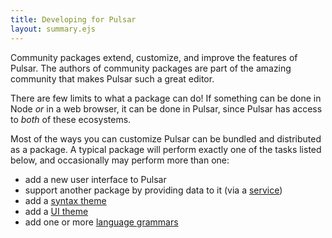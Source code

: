 ```yaml
---
title: Developing for Pulsar
layout: summary.ejs
---
```


Community packages extend, customize, and improve the features of Pulsar. The authors of community packages are part of the amazing community that makes Pulsar such a great editor.

There are few limits to what a package can do! If something can be done in Node _or_ in a web browser, it can be done in Pulsar, since Pulsar has access to _both_ of these ecosystems.

Most of the ways you can customize Pulsar can be bundled and distributed as a package. A typical package will perform exactly one of the tasks listed below, and occasionally may perform more than one:

* add a new user interface to Pulsar
* support another package by providing data to it (via a [service](/infrastructure/interacting-with-other-packages-via-services/))
* add a [syntax theme](developing-a-theme/)
* add a [UI theme](developing-a-theme/)
* add one or more [language grammars](creating-a-grammar/)
